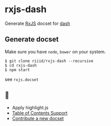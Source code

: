 # rxjs-dash

Generate [RxJS](https://github.com/Reactive-Extensions/RxJS) docset for [dash](https://kapeli.com/dash)

## Generate docset

Make sure you have `node`, `bower` on your system.

```
$ git clone riiid/rxjs-dash --recursive
$ cd rxjs-dash
$ npm start
```

see `rxjs.docset`

## :construction:

* Apply highlight.js
* [Table of Contents Support](https://kapeli.com/docsets#tableofcontents)
* [Contribute a new docset](https://github.com/Kapeli/Dash-User-Contributions#contribute-a-new-docset)
